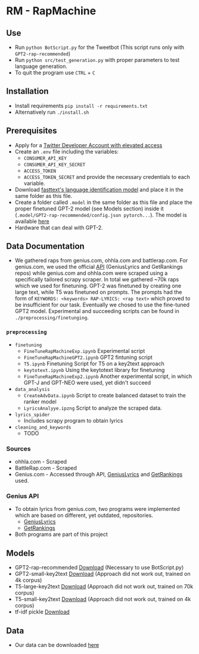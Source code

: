 # RM - RapMachine

## Use

 - Run `python BotScript.py` for the Tweetbot (This script runs only with `GPT2-rap-recommended`)
 - Run `python src/test_generation.py` with proper parameters to test language generation. 
 - To quit the program use `CTRL` + `C` 


## Installation

- Install requirements `pip install -r requirements.txt`
- Alternatively run `./install.sh`


## Prerequisites

- Apply for a [Twitter Developer Account with elevated access](https://developer.twitter.com/en)
- Create an `.env` file including the variables:
    - `CONSUMER_API_KEY`
    - `CONSUMER_API_KEY_SECRET`
    - `ACCESS_TOKEN`
    - `ACCESS_TOKEN_SECRET`
    and provide the necessary credentials to each variable.
- Download [fasttext's language identification model](https://dl.fbaipublicfiles.com/fasttext/supervised-models/lid.176.bin) and 
  place it in the same folder as this file.
- Create a folder called `.model` in the same folder as this file and place the proper finetuned GPT-2 model (see Models section) inside it 
  (`.model/GPT2-rap-recommended/config.json pytorch...`). The model is available [here](https://drive.google.com/drive/folders/116WlytHENvyNia_xZr7GxUEym20SjeQn?usp=sharing)
- Hardware that can deal with GPT-2.


## Data Documentation
 
- We gathered raps from genius.com, ohhla.com and battlerap.com. For genius.com, we used the official [API](https://docs.genius.com/) 
  (GeniusLyrics and GetRankings repos) while genius.com and ohhla.com were scraped using a specifically tailored scrapy scraper.
  In total we gathered ~70k raps which we used for finetuning. GPT-2 was finetuned by creating one large text, while T5 was finetuned
  on prompts. The prompts had the form of `KEYWORDS: <keywords> RAP-LYRICS: <rap text>` which proved to be insufficient for our task.
  Eventually we chosed to use the fine-tuned GPT2 model. Experimental and succeeding scripts can be found in `./preprocessing/finetunging`.

### `preprocessing`
 - `finetuning`
    - `FineTuneRapMachineExp.ipynb` Experimental script
    - `FineTuneRapMachineGPT2.ipynb` GPT2 fintuning script
    - `T5.ipynb` Finetuning Script for T5 on a key2text approach
    - `keytotext.ipynb` Using the keytotext library for finetuning
    - `FineTuneRapMachineExp2.ipynb` Another experimental script, in which GPT-J and GPT-NEO were used, yet didn't succeed
 - `data_analysis`
    - `CreateAdvData.ipynb` Script to create balanced dataset to train the ranker model
    - `LyricsAnalyye.ipzng` Script to analyze the scraped data.
 - `lyrics_spider`
    - Includes scrapy program to obtain lyrics
 - `cleaning_and_keywords`
    - TODO

### Sources
 - ohhla.com - Scraped 
 - BattleRap.com - Scraped 
 - Genius.com - Accessed through API, [GeniusLyrics](https://github.com/LazerLambda/GeniusLyrics) and [GetRankings](https://github.com/LazerLambda/GetRankings/) used.

### Genius API
 - To obtain lyrics from genius.com, two programs were implemented which are based on different, yet outdated, repositories.
    - [GeniusLyrics](https://github.com/LazerLambda/GeniusLyrics)
    - [GetRankings](https://github.com/LazerLambda/GetRankings)
 - Both programs are part of this project


## Models
 - GPT2-rap-recommended [Download](https://drive.google.com/drive/folders/1zl_Zn7hUzsnr7FpdtV9VBo3SmmvM4jQO?usp=sharing) (Necessary to use BotScript.py)
 - GPT2-small-key2text [Download](https://drive.google.com/drive/folders/1FOrFDQgpnnBcSbXfGsBG2RkrjzggEaqx?usp=sharing) (Approach did not work out, trained on 4k corpus)
 - T5-large-key2text [Download](https://drive.google.com/drive/folders/1dIsp7LmHwRXng8GX2fs__4JYrjpk-W4D?usp=sharing) (Approach did not work out, trained on 70k corpus)
 - T5-small-key2text [Download](https://drive.google.com/drive/folders/1KyxvhLMDG2z1gCQ9aCSm4TmIL5CXq8Nz?usp=sharing) (Approach did not work out, trained on 4k corpus)
 - tf-idf pickle [Download](https://drive.google.com/drive/folders/1R8HYgaADOhOQ2BdAMEsLryA2XqUxLTMm?usp=sharing)

## Data
 - Our data can be downloaded [here](https://drive.google.com/drive/folders/1XJ-tnf0VgORbo7qS3rHaXVjsX01nFKuT?usp=sharing)